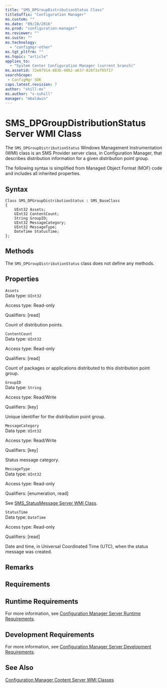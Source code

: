 ```yaml
---
title: "SMS_DPGroupDistributionStatus Class"
titleSuffix: "Configuration Manager"
ms.custom: ""
ms.date: "09/20/2016"
ms.prod: "configuration-manager"
ms.reviewer: ""
ms.suite: ""
ms.technology:
  - "configmgr-other"
ms.tgt_pltfrm: ""
ms.topic: "article"
applies_to:
  - "System Center Configuration Manager (current branch)"
ms.assetid: 72e07914-d83b-48b2-a637-828f3af05f17searchScope: - ConfigMgr SDK
caps.latest.revision: 7
author: "shill-ms"
ms.author: "v-suhill"
manager: "mbaldwin"
---
```

# SMS_DPGroupDistributionStatus Server WMI Class
The `SMS_DPGroupDistributionStatus` Windows Management Instrumentation (WMI) class is an SMS Provider server class, in Configuration Manager, that describes distribution information for a given distribution point group.  

 The following syntax is simplified from Managed Object Format (MOF) code and includes all inherited properties.  

## Syntax  

```  
Class SMS_DPGroupDistributionStatus : SMS_BaseClass  
{  
    UInt32 Assets;  
    UInt32 ContentCount;  
    String GroupID;  
    UInt32 MessageCategory;  
    UInt32 MessageType;  
    DateTime StatusTime;  
};  
```  

## Methods  
 The `SMS_DPGroupDistributionStatus` class does not define any methods.  

## Properties  
 `Assets`  
 Data type: `UInt32`  

 Access type: Read-only  

 Qualifiers: [read]  

 Count of distribution points.  

 `ContentCount`  
 Data type: `UInt32`  

 Access type: Read-only  

 Qualifiers: [read]  

 Count of packages or applications distributed to this distribution point group.  

 `GroupID`  
 Data type: `String`  

 Access type: Read/Write  

 Qualifiers: [key]  

 Unique identifier for the distribution point group.  

 `MessageCategory`  
 Data type: `UInt32`  

 Access type: Read/Write  

 Qualifiers: [key]  

 Status message category.  

 `MessageType`  
 Data type: `UInt32`  

 Access type: Read-only  

 Qualifiers: [enumeration, read]  

 See [SMS_StatusMessage Server WMI Class](../../../../../develop/reference/core/servers/manage/sms_statusmessage-server-wmi-class.md).  

 `StatusTime`  
 Data type: `DateTime`  

 Access type: Read-only  

 Qualifiers: [read]  

 Date and time, in Universal Coordinated Time (UTC), when the status message was created.  

## Remarks  

## Requirements  

## Runtime Requirements  
 For more information, see [Configuration Manager Server Runtime Requirements](../../../../../develop/core/reqs/server-runtime-requirements.md).  

## Development Requirements  
 For more information, see [Configuration Manager Server Development Requirements](../../../../../develop/core/reqs/server-development-requirements.md).  

## See Also  
 [Configuration Manager Content Server WMI Classes](../../../../../develop/reference/core/servers/configure/content-server-wmi-classes.md)
